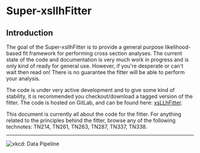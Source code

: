 # Super-xsllhFitter

## Introduction

The goal of the Super-xsllhFitter is to provide a general purpose likelihood-based fit framework for performing cross section analyses. The current state of the code and documentation is very much work in progress and is only kind of ready for general use. However, if you're desperate or can't wait then read on! There is no guarantee the fitter will be able to perform your analysis.

The code is under very active development and to give some kind of stability, it is recommended you checkout/download a tagged version of the fitter. The code is hosted on GitLab, and can be found here: [xsLLhFitter](https://gitlab.com/cuddandr/xsLLhFitter).

This document is currently all about the code for the fitter. For anything related to the principles behind the fitter, browse any of the following technotes: TN214, TN261, TN263, TN287, TN337, TN338.

---
![xkcd: Data Pipeline](https://imgs.xkcd.com/comics/data_pipeline.png)
